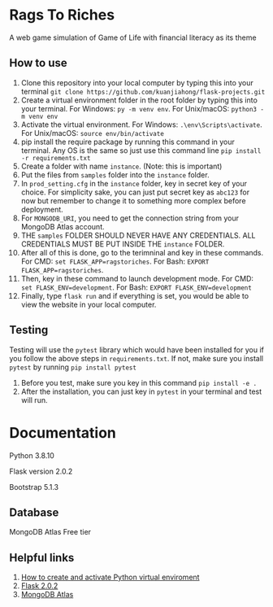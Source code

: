 # Rags To Riches
A web game simulation of Game of Life with financial literacy as its theme

## How to use

1. Clone this repository into your local computer by typing this into your terminal `git clone https://github.com/kuanjiahong/flask-projects.git`
2. Create a virtual environment folder in the root folder by typing this into your terminal. For Windows: `py -m venv env`. For Unix/macOS: `python3 -m venv env`
3. Activate the virtual environment. For Windows: `.\env\Scripts\activate`. For Unix/macOS: `source env/bin/activate`
4. pip install the require package by running this command in your terminal. Any OS is the same so just use this command line `pip install -r requirements.txt`
6. Create a folder with name `instance`. (Note: this is important)
7. Put the files from `samples` folder into the `instance` folder. 
8. In `prod_setting.cfg` in the `instance` folder, key in secret key of your choice. For simplicity sake, you can just put secret key as `abc123` for now but remember to change it to something more complex before deployment.
9. For `MONGODB_URI`, you need to get the connection string from your MongoDB Atlas account.
10. THE `samples` FOLDER SHOULD NEVER HAVE ANY CREDENTIALS. ALL CREDENTIALS MUST BE PUT INSIDE THE `instance` FOLDER.
11. After all of this is done, go to the terimninal and key in these commands. For CMD: `set FLASK_APP=ragstoriches`. For Bash: `EXPORT FLASK_APP=ragstoriches`.
12. Then, key in these command to launch development mode. For CMD: `set FLASK_ENV=development`. For Bash: `EXPORT FLASK_ENV=development` 
13. Finally, type `flask run` and if everything is set, you would be able to view the website in your local computer.

## Testing

Testing will use the `pytest` library which would have been installed for you if you follow the above steps in `requirements.txt`. If not, make sure you install `pytest` by running `pip install pytest`

1. Before you test, make sure you key in this command `pip install -e .`
2. After the installation, you can just key in `pytest` in your terminal and test will run.

# Documentation
Python 3.8.10

Flask version 2.0.2

Bootstrap 5.1.3

## Database

MongoDB Atlas Free tier

## Helpful links
1. [How to create and activate Python virtual enviroment](https://packaging.python.org/en/latest/guides/installing-using-pip-and-virtual-environments/#creating-a-virtual-environment)
2. [Flask 2.0.2](https://flask.palletsprojects.com/en/2.0.x/)
3. [MongoDB Atlas](https://www.mongodb.com/)
